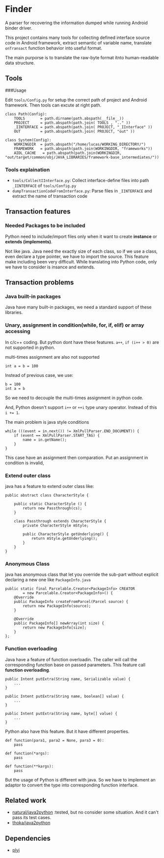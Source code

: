 Finder
====

A parser for recovering the information dumped while running Android binder driver.

This project contains many tools for collecting defined interface source code in Android framework, extract semantic of variable name, translate `onTransact` function behavior into useful format.

The main purporse is to translate the raw-byte format itnto human-readable data structure.


Tools
----

###Usage

Edit `tools/Config.py` for setup the correct path of project and Android framework.
Then tools can excute at right path.

    class Path(Config):
        TOOLS       = path.dirname(path.abspath(__file__))
        PROJECT     = path.abspath(path.join( TOOLS , ".." ))
        _IINTERFACE = path.abspath(path.join( PROJECT, "_IInterface" ))
        OUT         = path.abspath(path.join( PROJECT, "out" ))

    class System(Config):
        WORKINGDIR  = path.abspath("/home/lucas/WORKING_DIRECTORY/")
        FRAMEWORK   = path.abspath(path.join(WORKINGDIR, "frameworks"))
        AIDL_CACHE   = path.abspath(path.join(WORKINGDIR, "out/target/common/obj/JAVA_LIBRARIES/framework-base_intermediates/"))
        

### Tools explaination

+ `tools/CollectIInterface.py`: Collect interface-define files into path `_IINTERFACE` of `tools/Config.py`
+ `dumpTransactionCodeFromInterface.py`: Parse files in `_IINTERFACE` and extract the name of transaction code

Transaction features
----

### Needed Packages to be included

Python need to include/import files only when it want to create **instance** or **extends (implements)**.

Not like java. Java need the exactly size of each class, so if we use a class, even declare a type pointer,
we have to import the source. This feature make including been very difficult. While translating into Python
code, only we have to consider is insance and extends.

Transaction problems
----

### Java built-in packages

Java have many built-in packages, we need a standard support of these libraries.

### Unary, assignment in condition(while, for, if, elif) or array accessing

In c/c++ coding. But python dont have these features.
`a++`, `if (i++ > 0)` are not supported in python.

multi-times assignment are also not supported

    int a = b = 100

Instead of previous case, we use:

    b = 100
    int a = b

So we need to decouple the multi-times assignment in python code.

And, Python doesn't support `i++` or `++i` type unary operator.
Instead of this `i += 1`.

The main problem is java style conditions

    while (((event = in.next()) != XmlPullParser.END_DOCUMENT)) {
        if (event == XmlPullParser.START_TAG) {
            name = in.getName();
        }
    }

This case have an assignment then comparation. 
Put an assignment in condition is invalid,

### Extend outer class

java has a feature to extend outer class like:

    public abstract class CharacterStyle {

        public static CharacterStyle () {
            return new Passthrough(cs);
        }

        class Passthrough extends CharacterStyle {
            private CharacterStyle mStyle;

            public CharacterStyle getUnderlying() {
                return mStyle.getUnderlying();
            }
        }
    }

### Anonymous Class

java has anonymous class that let you override the sub-part without explicit declaring a new one
like `PackageInfo.java`

    public static final Parcelable.Creator<PackageInfo> CREATOR
            = new Parcelable.Creator<PackageInfo>() {
        @Override
        public PackageInfo createFromParcel(Parcel source) {
            return new PackageInfo(source);
        }

        @Override
        public PackageInfo[] newArray(int size) {
            return new PackageInfo[size];
        }
    };

### Function overloading

Java have a feature of function overloadin. 
The caller will call the corresponding function base on passed parameters. 
This feature call **function overloading**.

    public Intent putExtra(String name, Serializable value) {
        ...
    }

    public Intent putExtra(String name, boolean[] value) {
        ...
    }

    public Intent putExtra(String name, byte[] value) {
        ...
    }

Python also have this feature. But it have different properties.

    def function(para1, para2 = None, para3 = 0):
        pass

    def function(*args):
        pass

    def function(**kargs):
        pass

But the usage of Python is different with java.
So we have to implement an adaptor to convert the type into corresponding function interface.

Related work
----

+ [natural/java2python](https://github.com/natural/java2python) :tested, but no consider some situation. And
it can't pass its test cases.
+ [thoka/java2python](https://github.com/thoka/java2python)

Dependencies
----

+ [plyj](https://github.com/musiKk/plyj)
